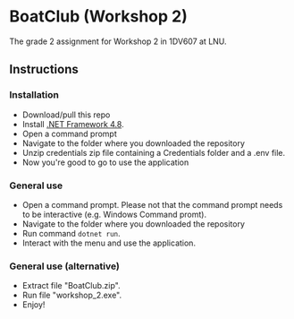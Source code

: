 # BoatClub (Workshop 2)
The grade 2 assignment for Workshop 2 in 1DV607 at LNU.

## Instructions

### Installation
- Download/pull this repo
- Install [.NET Framework 4.8](https://dotnet.microsoft.com/download/dotnet-framework/thank-you/net48-web-installer).
- Open a command prompt
- Navigate to the folder where you downloaded the repository
- Unzip credentials zip file containing a Credentials folder and a .env file.
- Now you're good to go to use the application

### General use
- Open a command prompt. Please not that the command prompt needs to be interactive (e.g. Windows Command promt).
- Navigate to the folder where you downloaded the repository
- Run command `dotnet run`.
- Interact with the menu and use the application.

### General use (alternative)
- Extract file "BoatClub.zip".
- Run file "workshop_2.exe".
- Enjoy!